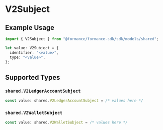 # V2Subject

## Example Usage

```typescript
import { V2Subject } from "@formance/formance-sdk/sdk/models/shared";

let value: V2Subject = {
  identifier: "<value>",
  type: "<value>",
};
```

## Supported Types

### `shared.V2LedgerAccountSubject`

```typescript
const value: shared.V2LedgerAccountSubject = /* values here */
```

### `shared.V2WalletSubject`

```typescript
const value: shared.V2WalletSubject = /* values here */
```

